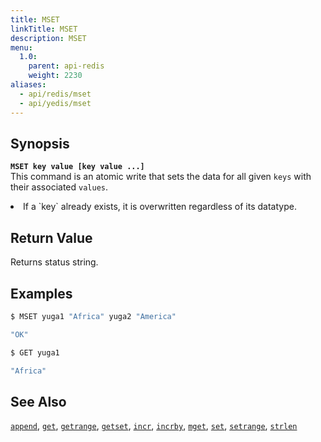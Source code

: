 ```yaml
---
title: MSET
linkTitle: MSET
description: MSET
menu:
  1.0:
    parent: api-redis
    weight: 2230
aliases:
  - api/redis/mset
  - api/yedis/mset
---
```


## Synopsis
<b>`MSET key value [key value ...]`</b><br>
This command is an atomic write that sets the data for all given `keys` with their associated `values`.

<li>If a `key` already exists, it is overwritten regardless of its datatype.</li>

## Return Value
Returns status string.

## Examples
```{.sh .copy .separator-dollar}
$ MSET yuga1 "Africa" yuga2 "America"
```
```sh
"OK"
```
```{.sh .copy .separator-dollar}
$ GET yuga1
```
```sh
"Africa"
```

## See Also
[`append`](../append/), [`get`](../get/), [`getrange`](../getrange/), [`getset`](../getset/), [`incr`](../incr/), [`incrby`](../incrby/), [`mget`](../mget/), [`set`](../set/), [`setrange`](../setrange/), [`strlen`](../strlen/)
